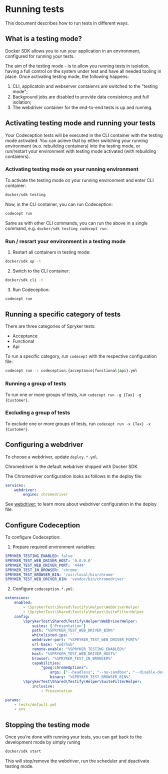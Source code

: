 # Running tests

This document describes how to run tests in different ways.

## What is a testing mode?

Docker SDK allows you to run your application in an environment, configured for running your tests.

The aim of the testing mode - is to allow you running tests in isolation, having a full control on the system under test and have all needed tooling in place. Once activating testing mode, the following happens:
1. CLI, applicatoin and webserver contaienrs are switched to the "testing mode";
2. Background jobs are disabled to provide data consistency and full isolation;
3. The webdriver container for the end-to-end tests is up and running.


## Activating testing mode and running your tests

Your Codeception tests will be executed in the CLI container with the testing mode activated. You can acieve that by either switching your running environment (w.o. rebuilding containers) into the testing mode, or run/restart your environment with testing mode activated (with rebuilding contaienrs).

### Activating testing mode on your running environment

To activate the testing mode on your running environment and enter CLI container:
```bash
docker/sdk testing
```

Now, in the CLI container, you can run Codeception:
```bash
codecept run
```
Same as with other CLI commands, you can run the above in a single command, e.g. `docker/sdk testing codecept run`.

### Run / resrart your environment in a testing mode

1. Restart all containers in testing mode:

```bash
docker/sdk up -t
```
2. Switch to the CLI container:
```bash
docker/sdk cli -t
```
3. Run Codeception:
```bash
codecept run
```


## Running a specific category of tests

There are three categories of Spryker tests:
* Acceptance
* Functional
* Api

To run a specific category, run `codecept` with the respective configuration file:
```bash
codecept run -c codeception.{acceptance|functional|api}.yml
```

### Running a group of tests

To run one or more groups of tests, run `codecept run -g {Tax} -g {Customer}`.

### Excluding a group of tests

To exclude one or more groups of tests, run `codecept run -x {Tax} -x {Customer}`.


## Configuring a webdriver

To choose a webdriver, update `deploy.*.yml`.

Chromedriver is the default webdriver shipped with Docker SDK.

The Chromedriver configuration looks as follows in the deploy file:
```yaml
services:
    webdriver:
        engine: chromedriver
```        

See [webdriver:](99-deploy.file.reference.v1.md#webdriver-) to learn more about webdriver configuration in the deploy file.

## Configure Codeception

To configure Codeception:

1. Prepare required environment variables:
```yaml
SPRYKER_TESTING_ENABLED: false
SPRYKER_TEST_WEB_DRIVER_HOST: '0.0.0.0'
SPRYKER_TEST_WEB_DRIVER_PORT: '4444'
SPRYKER_TEST_IN_BROWSER: 'chrome'
SPRYKER_TEST_BROWSER_BIN: '/usr/local/bin/chrome'
SPRYKER_TEST_WEB_DRIVER_BIN: 'vendor/bin/chromedriver'
```

2. Configure `codeception.*.yml`:
```yaml
extensions:
    enabled:
        - \SprykerTest\Shared\Testify\Helper\WebDriverHelper
        - \SprykerTest\Shared\Testify\Helper\SuiteFilterHelper
    config:
        \SprykerTest\Shared\Testify\Helper\WebDriverHelper:
            suites: ['Presentation']
            path: "%SPRYKER_TEST_WEB_DRIVER_BIN%"
            whitelisted-ips: ''
            webdriver-port: "%SPRYKER_TEST_WEB_DRIVER_PORT%"
            url-base: "/wd/hub"
            remote-enable: "%SPRYKER_TESTING_ENABLED%"
            host: "%SPRYKER_TEST_WEB_DRIVER_HOST%"
            browser: "%SPRYKER_TEST_IN_BROWSER%"
            capabilities:
                "goog:chromeOptions":
                    args: ["--headless", "--no-sandbox", "--disable-dev-shm-usage"]
                    binary: "%SPRYKER_TEST_BROWSER_BIN%"
        \SprykerTest\Shared\Testify\Helper\SuiteFilterHelper:
            inclusive:
                - Presentation

params:
    - tests/default.yml
    - env
```

## Stopping the testing mode

Once you're done with running your tests, you can get back to the development mode by simply runing

```bash
docker/sdk start
```

This will stop/remove the webdriver, run the scheduler and deactivate testing mode.
